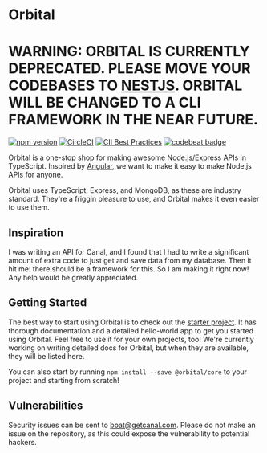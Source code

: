 # Orbital

# WARNING: ORBITAL IS CURRENTLY DEPRECATED. PLEASE MOVE YOUR CODEBASES TO [NESTJS](https://github.com/nestjs/nest). ORBITAL WILL BE CHANGED TO A CLI FRAMEWORK IN THE NEAR FUTURE.

[![npm version](https://badge.fury.io/js/%40orbital%2Fcore.svg)](https://badge.fury.io/js/%40orbital%2Fcore)
[![CircleCI](https://circleci.com/gh/orbital-js/orbital.svg?style=shield&circle-token=13c11361db0d0a364102edc7dfad00c19697bd69)](https://circleci.com/gh/orbital-js/orbital/tree/master)
[![CII Best Practices](https://bestpractices.coreinfrastructure.org/projects/848/badge)](https://bestpractices.coreinfrastructure.org/projects/848)
[![codebeat badge](https://codebeat.co/badges/8f944502-769c-4816-a7c9-768c3b701061)](https://codebeat.co/projects/github-com-orbital-js-orbital-master)

Orbital is a one-stop shop for making awesome Node.js/Express APIs in TypeScript. Inspired by [Angular](https://www.github.com/angular/angular), we want to make it easy to make Node.js APIs for anyone.

Orbital uses TypeScript, Express, and MongoDB, as these are industry standard. They're a friggin pleasure to use, and Orbital makes it even easier to use them.

## Inspiration

I was writing an API for Canal, and I found that I had to write a significant amount of extra code to just get and save data from my database. Then it hit me: there should be a framework for this. So I am making it right now! Any help would be greatly appreciated.

## Getting Started

The best way to start using Orbital is to check out the [starter project](https://github.com/orbital-js/starter). It has thorough documentation and a detailed hello-world app to get you started using Orbital. Feel free to use it for your own projects, too! We're currently working on writing detailed docs for Orbital, but when they are available, they will be listed here.

You can also start by running `npm install --save @orbital/core` to your project and starting from scratch!

## Vulnerabilities

Security issues can be sent to boat@getcanal.com. Please do not make an issue on the repository, as this could expose the vulnerability to potential hackers.
